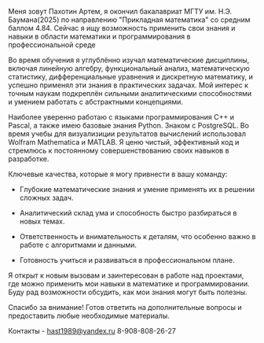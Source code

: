 Меня зовут Пахотин Артем, я окончил бакалавриат МГТУ им. Н.Э. Баумана(2025) по направлению "Прикладная математика" со средним баллом 4.84. Сейчас я ищу возможность применить свои знания и навыки в области математики и программирования в профессиональной среде

Во время обучения я углублённо изучал математические дисциплины, включая линейную алгебру, функциональный анализ, математическую статистику, дифференциальные уравнения и дискретную математику, и успешно применял эти знания в практических задачах. Мой интерес к точным наукам подкреплён сильными аналитическими способностями и умением работать с абстрактными концепциями.

Наиболее уверенно работаю с языками программирования C++ и Pascal, а также имею базовые знания Python. Знаком с PostgreSQL. Во время учебы для визуализиции результатов вычислений использовал Wolfram Mathematica и MATLAB. Я ценю чистый, эффективный код и стремлюсь к постоянному совершенствованию своих навыков в разработке.

Ключевые качества, которые я могу привнести в вашу команду:

   * Глубокие математические знания и умение применять их в решении сложных задач.

   * Аналитический склад ума и способность быстро разбираться в новых темах.

   * Ответственность и внимательность к деталям, что особенно важно в работе с алгоритмами и данными.

   * Готовность учиться и развиваться в профессиональном плане.

Я открыт к новым вызовам и заинтересован в работе над проектами, где можно применить мои навыки в математике и программировании. Буду рад возможности обсудить, как мои знания могут быть полезны.

Спасибо за внимание! Готов ответить на дополнительные вопросы и предоставить любые необходимые материалы.

Контакты - hast1989@yandex.ru  8-908-808-26-27
